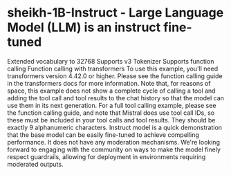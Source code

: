 # sheikh-1B-Instruct -  Large Language Model (LLM) is an instruct fine-tuned 
Extended vocabulary to 32768
Supports v3 Tokenizer
Supports function calling
 Function calling with transformers
To use this example, you'll need transformers version 4.42.0 or higher. Please see the function calling guide in the transformers docs for more information. 
Note that, for reasons of space, this example does not show a complete cycle of calling a tool and adding the tool call and tool results to the chat history so that the model can use them in its next generation. For a full tool calling example, please see the function calling guide, and note that Mistral does use tool call IDs, so these must be included in your tool calls and tool results. They should be exactly 9 alphanumeric characters. 
 Instruct model is a quick demonstration that the base model can be easily fine-tuned to achieve compelling performance. It does not have any moderation mechanisms. We're looking forward to engaging with the community on ways to make the model finely respect guardrails, allowing for deployment in environments requiring moderated outputs.
